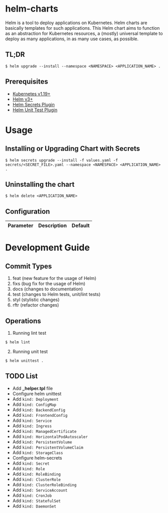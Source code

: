 # helm-charts

Helm is a tool to deploy applications on Kubernetes. Helm charts are basically templates for such applications. This Helm chart aims to function as an abstraction for Kubernetes resources, a (mostly) universal template to deploy as many applications, in as many use cases, as possible.

## TL;DR

```
$ helm upgrade --install --namespace <NAMESPACE> <APPLICATION_NAME> .
```

## Prerequisites

- [Kubernetes v1.19+](https://github.com/kubernetes/kubernetes)
- [Helm v3+](https://github.com/helm/helm)
- [Helm Secrets Plugin](https://github.com/jkroepke/helm-secrets)
- [Helm Unit Test Plugin](https://github.com/vbehar/helm3-unittest)

# Usage

## Installing or Upgrading Chart with Secrets

```
$ helm secrets upgrade --install -f values.yaml -f secrets/<SECRET_FILE>.yaml --namespace <NAMESPACE> <APPLICATION_NAME> .
```

## Uninstalling the chart

```
$ helm delete <APPLICATION_NAME>
```

## Configuration

| Parameter | Description | Default |
|-----------|-------------|---------|

# Development Guide

## Commit Types

1. feat (new feature for the usage of Helm)
2. fixs (bug fix for the usage of Helm)
3. docs (changes to documentation)
4. test (changes to Helm tests, unit/lint tests)
5. styl (stylistic changes)
6. rftr (refactor changes)

## Operations

1. Running lint test
```
$ helm lint
```
2. Running unit test
```
$ helm unittest .
```

## TODO List
- Add **_helper.tpl** file
- Configure helm unittest
- Add `kind: Deployment`
- Add `kind: ConfigMap`
- Add `kind: BackendConfig`
- Add `kind: FrontendConfig`
- Add `kind: Service`
- Add `kind: Ingress`
- Add `kind: ManagedCertificate`
- Add `kind: HorizontalPodAutoscaler`
- Add `kind: PersistentVolume`
- Add `kind: PersistentVolumeClaim`
- Add `kind: StorageClass`
- Configure helm-secrets
- Add `kind: Secret`
- Add `kind: Role`
- Add `kind: RoleBinding`
- Add `kind: ClusterRole`
- Add `kind: ClusterRoleBinding`
- Add `kind: ServiceAccount`
- Add `kind: CronJob`
- Add `kind: StatefulSet`
- Add `kind: DaemonSet`
